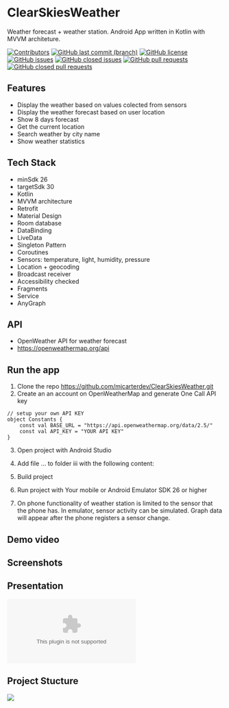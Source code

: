# ClearSkiesWeather

Weather forecast + weather station.
Android App written in Kotlin with MVVM architeture.

[![Contributors](https://img.shields.io/github/contributors/mjcarterdev/ClearSkiesWeather)](https://github.com/mjcarterdev/ClearSkiesWeather)
[![GitHub last commit (branch)](https://img.shields.io/github/last-commit/mjcarterdev/ClearSkiesWeather/master.svg)](https://github.com/mjcarterdev/ClearSkiesWeather)
[![GitHub license](https://img.shields.io/github/license/mjcarterdev/ClearSkiesWeather)](https://github.com/mjcarterdev/ClearSkiesWeather)
[![GitHub issues](https://img.shields.io/github/issues/mjcarterdev/ClearSkiesWeather)](https://github.com/mjcarterdev/ClearSkiesWeather)
[![GitHub closed issues](https://img.shields.io/github/issues-closed/mjcarterdev/ClearSkiesWeather)](https://github.com//mjcarterdev/ClearSkiesWeather)
[![GitHub pull requests](https://img.shields.io/github/issues-pr/mjcarterdev/ClearSkiesWeather)](https://github.com//mjcarterdev/ClearSkiesWeather)
[![GitHub closed pull requests](https://img.shields.io/github/issues-pr-closed/mjcarterdev/ClearSkiesWeather)](https://github.com//mjcarterdev/ClearSkiesWeather)

## Features

- Display the weather based on values colected from sensors
- Display the weather forecast based on user location
- Show 8 days forecast
- Get the current location
- Search weather by city name
- Show weather statistics

## Tech Stack

- minSdk 26
- targetSdk 30
- Kotlin
- MVVM architecture
- Retrofit
- Material Design
- Room database
- DataBinding
- LiveData
- Singleton Pattern
- Coroutines
- Sensors: temperature, light, humidity, pressure
- Location + geocoding
- Broadcast receiver
- Accessibility checked
- Fragments
- Service
- AnyGraph

## API

- OpenWeather API for weather forecast
- https://openweathermap.org/api

## Run the app

1. Clone the repo https://github.com/mjcarterdev/ClearSkiesWeather.git
2. Create an an account on OpenWeatherMap and generate One Call API key

```
// setup your own API KEY
object Constants {
    const val BASE_URL = "https://api.openweathermap.org/data/2.5/"
    const val API_KEY = "YOUR API KEY"
}
```

3. Open project with Android Studio
4. Add file ... to folder iii with the following content:

5. Build project
6. Run project with Your mobile or Android Emulator SDK 26 or higher
7. On phone functionality of weather station is limited to the sensor that the phone has.
   In emulator, sensor activity can be simulated. Graph data will appear after the phone registers a sensor change.

## Demo video

## Screenshots

## Presentation

![Presentation](/ClearSkies.pptx)

## Project Stucture

<img src="https://github.com/mjcarterdev/ClearSkiesWeather/master/screennshots/structure.png"/>

